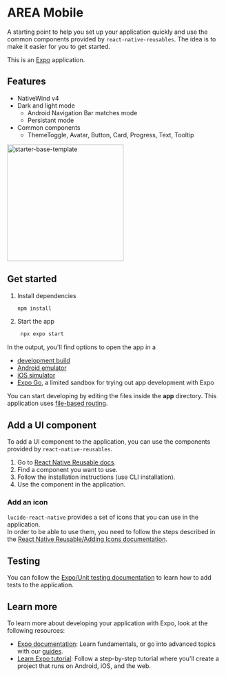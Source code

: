 # AREA Mobile

A starting point to help you set up your application quickly and use the common components provided by `react-native-reusables`. The idea is to make it easier for you to get started.

This is an [Expo](ehttps://expo.dev) application.

## Features

- NativeWind v4
- Dark and light mode
    - Android Navigation Bar matches mode
    - Persistant mode
- Common components
    - ThemeToggle, Avatar, Button, Card, Progress, Text, Tooltip

<img src="https://github.com/mrzachnugent/react-native-reusables/assets/63797719/42c94108-38a7-498b-9c70-18640420f1bc" alt="starter-base-template" style="width:270px;" />

## Get started

1. Install dependencies

   ```bash
   npm install
   ```

2. Start the app

   ```bash
    npx expo start
   ```

In the output, you'll find options to open the app in a

- [development build](https://docs.expo.dev/develop/development-builds/introduction/)
- [Android emulator](https://docs.expo.dev/workflow/android-studio-emulator/)
- [iOS simulator](https://docs.expo.dev/workflow/ios-simulator/)
- [Expo Go](https://expo.dev/go), a limited sandbox for trying out app development with Expo

You can start developing by editing the files inside the **app** directory. This application uses [file-based routing](https://docs.expo.dev/router/introduction).

## Add a UI component

To add a UI component to the application, you can use the components provided by `react-native-reusables`.

1. Go to [React Native Reusable docs](https://rnr-docs.vercel.app).
2. Find a component you want to use.
3. Follow the installation instructions (use CLI installation).
4. Use the component in the application.

### Add an icon

`lucide-react-native` provides a set of icons that you can use in the application.\
In order to be able to use them, you need to follow the steps described in the [React Native Reusable/Adding Icons documentation](https://rnr-docs.vercel.app/getting-started/adding-icons).

## Testing

You can follow the [Expo/Unit testing documentation](https://docs.expo.dev/develop/unit-testing/#unit-test) to learn how to add tests to the application.

## Learn more

To learn more about developing your application with Expo, look at the following resources:

- [Expo documentation](https://docs.expo.dev/): Learn fundamentals, or go into advanced topics with our [guides](https://docs.expo.dev/guides).
- [Learn Expo tutorial](https://docs.expo.dev/tutorial/introduction/): Follow a step-by-step tutorial where you'll create a project that runs on Android, iOS, and the web.
